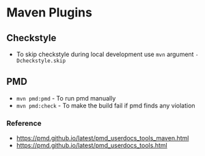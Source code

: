 # Maven Plugins

## Checkstyle
* To skip checkstyle during local development use `mvn` argument `-Dcheckstyle.skip`

## PMD
* `mvn pmd:pmd` - To run pmd manually
* `mvn pmd:check` - To make the build fail if pmd finds any violation

### Reference

* https://pmd.github.io/latest/pmd_userdocs_tools_maven.html
* https://pmd.github.io/latest/pmd_userdocs_tools.html
